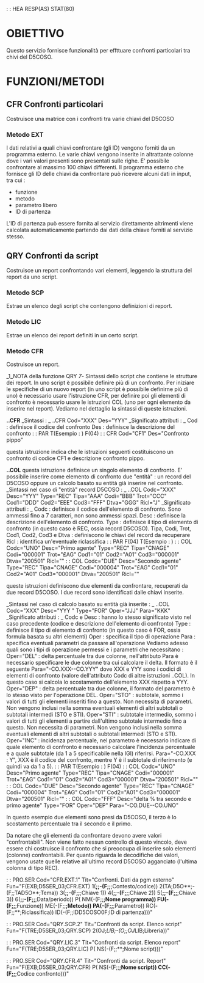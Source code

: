  :  : HEA RESP(AS) STAT(80)
# OBIETTIVO
Questo servizio fornisce funzionalità per effttuare confronti particolari tra chivi del D5COSO.

# FUNZIONI/METODI
## CFR Confronti particolari
Costruisce una matrice con i confronti tra varie chiavi del D5COSO
### Metodo EXT
I dati relativi a quali chiavi confrontare (gli ID) vengono forniti da un programma esterno.
Le varie chiavi vengono inserite in altrattante colonne dove i vari valori presenti sono presentati sulle righe.
E' possibile confrontare al massimo 100 chiavi differenti.
Il programma esterno che fornisce gli ID delle chiavi da confrontare può ricevere alcuni dati in  input, tra cui : 

- funzione
- metodo
- parametro libero
- ID di partenza

L'ID di partenza può essere fornita al servizio direttamente altrimenti viene calcolata automaticamente partendo dai dati della chiave forniti al servizio stesso.
## QRY Confronti da script
Costruisce un report confrontando vari elementi, leggendo la struttura del report da uno script.
### Metodo SCP
Estrae un elenco degli script che contengono definizioni di report.
### Metodo LIC
Estrae un elenco dei report definiti in un certo script.
### Metodo CFR
Costruisce un report.

_1_NOTA della funzione QRY  _7_- Sintassi dello script che contiene le strutture dei report.
In uno script è possibile definire più di un confronto.
Per iniziare le specifiche di un nuovo report (in uno script è possibile definirne più di uno) è necessario usare l'istruzione CFR, per definire poi gli elementi di confronto è necessario usare le istruzioni COL (uno per ogni elemento da inserire nel report).
Vediamo nel dettaglio la sintassi di queste istruzioni.

**..CFR**
_Sintassi : _
..CFR Cod="XXX" Des="YYY"
_Significato attributi : _
Cod  :  definisce il codice del confronto
Des :  definisce la descrizione del confronto
 :  : PAR T(Esempio : ) F(04)
 :  : CFR Cod="CF1" Des="Confronto pippo"

questa istruzione indica che le istruzioni seguenti costituiscono un confronto di codice CF1 e descrizione confronto pippo.

**..COL**
questa istruzione definisce un singolo elemento di confronto. E' possibile inserire come elemento di confronto due "entità" :  un record del D5COSO oppure un calcolo basato su entità già inserire nel confronto.
_Sintassi nel caso di "entità" record D5COSO : _
..COL Codc="XXX" Desc="YYY" Type="REC" Tipa="AAA" Codi="BBB" Trot="CCC" Cod1="DDD" Cod2="EEE" Cod3="FFF" Dtva="GGG" Ricl="J"
_Significato attributi : _
Codc :  definisce il codice dell'elemento di confronto. Sono ammessi fino a 7 caratteri, non sono ammessi spazi.
Desc :  definisce la descrizione dell'elemento di confronto.
Type :  definisce il tipo di elemento di confronto (in questo caso è REC, ossia record D5COSO).
Tipa, Codi, Trot, Cod1, Cod2, Cod3 e Dtva :  definiscono le chiavi del record da recuperare
Ricl :  identifica un'eventuale riclassifica
 :  : PAR F(04) T(Esempio : )
 :  : COL Codc="UNO" Desc="Primo agente" Type="REC" Tipa="CNAGE" Codi="000001" Trot="£AG" Cod1="01" Cod2="A01" Cod3="000001" Dtva="200501" Ricl=""
 :  : COL Codc="DUE" Desc="Secondo agente" Type="REC" Tipa="CNAGE" Codi="000004" Trot="£AG" Cod1="01" Cod2="A01" Cod3="000001" Dtva="200501" Ricl=""

queste istruzioni definiscono due elementi da confrontare, recuperati da due record D5COSO. I due record sono identificati dalle chiavi inserite.

_Sintassi nel caso di calcolo basato su entità già inserite : _
..COL Codc="XXX" Desc="YYY " Type="FOR" Oper="JJJ" Para="KKK"
_Significato attributi : _
Codc e Desc :  hanno lo stesso significato visto nel caso precedente (codice e descrizione dell'elemento di confronto)
Type :  definisce il tipo di elemento di confronto (in questo caso è FOR, ossia formula basata su altri elementi)
Oper :  specifica il tipo di operazione
Para :  specifica eventuali parametri da passare all'operazione
Vediamo adesso quali sono i tipi di operazione permessi e i parametri che necessitano : 
Oper="DEL" :  delta percentuale tra due colonne, nell'attributo Para è necessario specificare le due colonne tra cui calcolare il delta. Il formato è il seguente Para="-CO.XXX--CO.YYY" dove XXX e YYY sono i codici di elementi di confronto (valore dell'attributo Codc di altre istruzioni ..COL). In questo caso si calcola lo scostamento dell'elemento XXX rispetto a YYY.
Oper="DEP" :  delta percentuale tra due colonne, il formato del parametro è lo stesso visto per l'operazione DEL.
Oper="STO" :  subtotale, sommo i valori di tutti gli elementi inseriti fino a questo. Non necessita di parametri. Non vengono inclusi nella somma eventuali elementi di altri subtotali o subtotali intermedi (STO e STI).
Oper="STI" :  subtotale intermedio, sommo i valori di tutti gli elementi a partire dall'ultimo subtotale intermedio fino a questo. Non necessita di parametri. Non vengono inclusi nella somma eventuali elementi di altri subtotali o subtotali intermedi (STO e STI).
Oper="INC" :  incidenza percentuale, nel parametro è necessario indicare di quale elemento di confronto è necessario calcolare l'incidenza percentuale e a quale subtotale (da 1 a 5 specificabile nella IGI) riferirsi. Para="-CO.XXX : Y", XXX è il codice del confronto, mentre Y è il subtotale di riferimento (e quindi va da 1 a 5).
 :  : PAR T(Esempio : ) F(04)
 :  : COL Codc="UNO" Desc="Primo agente" Type="REC" Tipa="CNAGE" Codi="000001" Trot="£AG" Cod1="01" Cod2="A01" Cod3="000001" Dtva="200501" Ricl=""
 :  : COL Codc="DUE" Desc="Secondo agente" Type="REC" Tipa="CNAGE" Codi="000004" Trot="£AG" Cod1="01" Cod2="A01" Cod3="000001" Dtva="200501" Ricl=""
 :  : COL Codc="FFF" Desc="delta % tra secondo e primo agente" Type="FOR" Oper="DEP" Para="-CO.DUE--CO.UNO"

In questo esempio due elementi sono presi da D5COSO, il terzo è lo scostamento percentuale tra il secondo e il primo.

Da notare che gli elementi da confrontare devono avere valori "confrontabili". Non viene fatto nessun controllo di questo vincolo, deve essere chi costruisce il confronto che si preoccupa di inserire solo elementi (colonne) confrontabili. Per quanto riguarda le decodifiche dei valori, vengono usate quelle relative all'ultimo record D5COSO agganciato (l'ultima colonna di tipo REC).


 :  : PRO.SER Cod="CFR.EXT.1" Tit="Confronti. Dati da pgm esterno" Fun="F(EXB;D5SER_03;CFR.EXT) 1(**;;-(F;;**;Contesto/codice)) 2(TA;D5O**;-(F;;TAD5O**;Tema)) 3(**;;-(F;;**;Chiave 1)) 4(**;;-(F;;**;Chiave 2)) 5(**;;-(F;;**;Chiave 3)) 6(**;;-(F;;**;Data/periodo)) P( NM(-(F;;**;Nome programma)) FU(-(F;;**;Funzione)) ME(-(F;;**;Metodo)) PA(-(F;;**;Parametro)) RC(-(F;;**;Riclassifica)) ID(-(F;;IDD5COSO0F;ID di partenza)))"

 :  : PRO.SER Cod="QRY.SCP.2" Tit="Confronti da script. Elenco script" Fun="F(TRE;D5SER_03;QRY.SCP) 2(OJ;*LIB;-(O;;OJ*LIB;Libreria))"

 :  : PRO.SER Cod="QRY.LIC.3" Tit="Confronti da script. Elenco report" Fun="F(TRE;D5SER_03;QRY.LIC) P( NS(-(F;;**;Nome script)))"

 :  : PRO.SER Cod="QRY.CFR.4" Tit="Confronti da script. Report" Fun="F(EXB;D5SER_03;QRY.CFR) P( NS(-(F;;**;Nome script)) CC(-(F;;**;Codice confronto)))"

